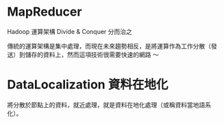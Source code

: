# MapReducer
Hadoop 運算架構 Divide & Conquer 分而治之

傳統的運算架構是集中處理，而現在未來趨勢相反，是將運算作為工作分散（發送）到儲存的資料上，然而這項技術很需要快速的網路 ～

# DataLocalization 資料在地化

將分散於節點上的資料，就近處理，就是資料在地化處理（或稱資料當地語系化）。
